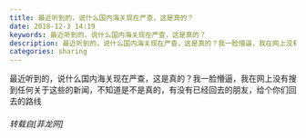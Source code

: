 ```yaml
---
title: 最近听到的，说什么国内海关现在严查，这是真的？
date: 2018-12-3 14:19
keywords: 最近听到的，说什么国内海关现在严查，这是真的？
description: 最近听到的，说什么国内海关现在严查，这是真的？我一脸懵逼，我在网上没有搜到任何关于这些的新闻，不知道是不是真的，有没有已经回去的朋友，给个你们回去的路线
categories: sharing
---
```

<td class="t_f" id="postmessage_2398606">

最近听到的，说什么国内海关现在严查，这是真的？我一脸懵逼，我在网上没有搜到任何关于这些的新闻，不知道是不是真的，有没有已经回去的朋友，给个你们回去的路线</td>
###### 转载自[菲龙网]